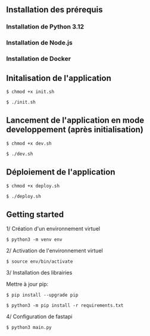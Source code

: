 ## Installation des prérequis

### Installation de Python 3.12

### Installation de Node.js

### Installation de Docker

## Initalisation de l'application

```shell
$ chmod +x init.sh
```

```shell
$ ./init.sh
```

## Lancement de l'application en mode developpement (après initialisation)

```shell
$ chmod +x dev.sh
```

```shell
$ ./dev.sh
```

## Déploiement de l'application

```shell
$ chmod +x deploy.sh
```

```shell
$ ./deploy.sh
```

## Getting started

1/ Création d'un environnement virtuel

```shell
$ python3 -m venv env
```

2/ Activation de l'environnement virtuel

```shell
$ source env/bin/activate
```

3/ Installation des librairies

Mettre à jour pip:

```shell
$ pip install --upgrade pip
```

```shell
$ python3 -m pip install -r requirements.txt
```

4/ Configuration de fastapi

<!-- ```shell
$ uvicorn main:app --port 8000  --reload
``` -->

```
$ python3 main.py
```
